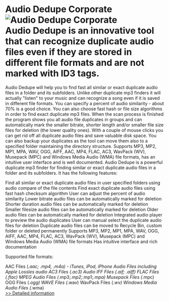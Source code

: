 # Audio Dedupe Corporate<br />![Audio Dedupe Corporate](https://mycommerce.akamaized.net/api/pimages/P300865407/BIG/300865407.PNG)<br />Audio Dedupe is an innovative tool that can recognize duplicate audio files even if they are stored in different file formats and are not marked with ID3 tags.

Audio Dedupe will help you to find fast all similar or exact duplicate audio files in a folder and its subfolders. Unlike other duplicate mp3 finders it will actually "listen" to your music and can recognize a song even if it is saved in different file formats. You can specify a percent of audio similarity - about 70% is a good choice. You can also choose fast hash or file size algorithms in order to find exact duplicate mp3 files. When the scan process is finished the program shows you all audio file duplicates in groups and can automatically mark the smaller bitrate, shorter length and/or smaller file size files for deletion (the lower quality ones). With a couple of mouse clicks you can get rid off all duplicate audio files and save valuable disk space. You can also backup your duplicates as the tool can move them also to a specified folder maintaining the directory structure. Supports MP3, MP2, MP1, MPA, WAV, OGG, AIFF, AAC, MP4, FLAC, AC3, WavPack (WV), Musepack (MPC) and Windows Media Audio (WMA) file formats, has an intuitive user interface and is well documented. Audio Dedupe is a powerful duplicate mp3 finder for finding similar or exact duplicate audio files in a folder and its subfolders. It has the following features:

Find all similar or exact duplicate audio files in user specified folders using audio compare of the file contents
Find exact duplicate audio files using fast hash checksum algorithm
User can adjust the percent of audio similarity
Lower bitrate audio files can be automatically marked for deletion
Shorter duration audio files can be automatically marked for deletion
Smaller filesize audio files can be automatically marked for deletion
Older audio files can be automatically marked for deletion
Integrated audio player to preview the audio duplicates
User can manual select the duplicate audio files for deletion
Duplicate audio files can be moved to Recycle Bin, custom folder or deleted permanently
Supports MP3, MP2, MP1, MPA, WAV, OGG, AIFF, AAC, MP4, FLAC, AC3, WavPack (WV), Musepack (MPC) and Windows Media Audio (WMA) file formats
Has intuitive interface and rich documentation

Supported file formats:

AAC Files (*.aac; *.mp4, *.m4a) - iTunes, iPod, iPhone Audio Files including Apple Lossles audio
AC3 Files (*.ac3)
Audio IFF Files (*.aif; *.aiff)
FLAC Files (*.flac)
MPEG Audio Files (*.mp3;*.mp2;*.mp1;*.mpa)
Musepack Files (*.mpc)
OGG Files (*.ogg)
WAVE Files (*.wav)
WavPack Files (*.wv)
Windows Media Audio Files (*.wma)<br />[>> Detailed information](https://secure.shareit.com/shareit/product.html?productid=300865407&affiliateid=200057808)